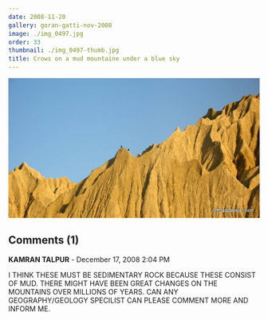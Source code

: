 ```yaml
---
date: 2008-11-20
gallery: goran-gatti-nov-2008
image: ./img_0497.jpg
order: 33
thumbnail: ./img_0497-thumb.jpg
title: Crows on a mud mountaine under a blue sky
---
```


![Crows on a mud mountaine under a blue sky](./img_0497.jpg)

<div id="comments">

## Comments (1)

<div id="comment">

**KAMRAN TALPUR** - December 17, 2008  2:04 PM

I THINK THESE MUST BE SEDIMENTARY ROCK BECAUSE THESE CONSIST OF MUD. THERE MIGHT HAVE BEEN GREAT CHANGES ON THE MOUNTAINS OVER MILLIONS OF YEARS. CAN ANY GEOGRAPHY/GEOLOGY SPECILIST CAN PLEASE COMMENT MORE AND INFORM ME.

</div>

</div>